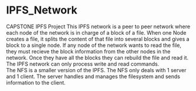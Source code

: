 # IPFS_Network
CAPSTONE IPFS Project
  This IPFS network is a peer to peer network where each node of the network is in charge of a block of a file. When one Node creates a file, it splits the content of that file into several blocks and gives a block to a single node. If any node of the network wants to read the file, they must recieve the block information from the other nodes in the network. Once they have all the blocks they can rebuild the file and read it.\
  The IPFS network can only process write and read commands.\
  The NFS is a smaller version of the IPFS. The NFS only deals with 1 server and 1 client. The server handles and manages the filesystem and sends information to the client.
